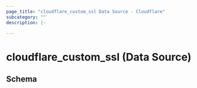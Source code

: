 ```yaml
---
page_title: "cloudflare_custom_ssl Data Source - Cloudflare"
subcategory: ""
description: |-
  
---
```


# cloudflare_custom_ssl (Data Source)




<!-- schema generated by tfplugindocs -->
## Schema



